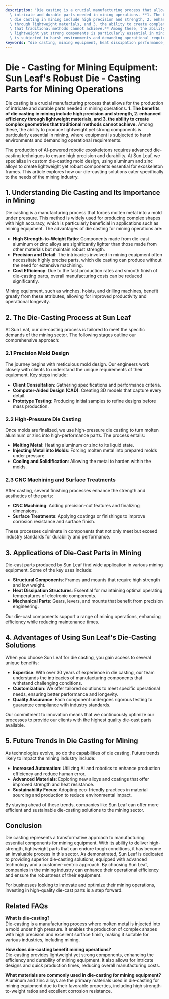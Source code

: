 ```yaml
---
description: "Die casting is a crucial manufacturing process that allows for the production of\
  \ intricate and durable parts needed in mining operations. **1. The benefits of\
  \ die casting in mining include high precision and strength, 2. enhanced efficiency\
  \ through lightweight materials, and 3. the ability to create complex geometries\
  \ that traditional methods cannot achieve.** Among these, the ability to produce\
  \ lightweight yet strong components is particularly essential in mining, where equipment\
  \ is subjected to harsh environments and demanding operational requirements. "
keywords: "die casting, mining equipment, heat dissipation performance, heat sink"
---
```

# Die - Casting for Mining Equipment: Sun Leaf's Robust Die - Casting Parts for Mining Operations

Die casting is a crucial manufacturing process that allows for the production of intricate and durable parts needed in mining operations. **1. The benefits of die casting in mining include high precision and strength, 2. enhanced efficiency through lightweight materials, and 3. the ability to create complex geometries that traditional methods cannot achieve.** Among these, the ability to produce lightweight yet strong components is particularly essential in mining, where equipment is subjected to harsh environments and demanding operational requirements. 

The production of AI-powered robotic exoskeletons requires advanced die-casting techniques to ensure high precision and durability. At Sun Leaf, we specialize in custom die-casting mold design, using aluminum and zinc alloys to create lightweight yet robust components essential for exoskeleton frames. This article explores how our die-casting solutions cater specifically to the needs of the mining industry.

## **1. Understanding Die Casting and Its Importance in Mining**

Die casting is a manufacturing process that forces molten metal into a mold under pressure. This method is widely used for producing complex shapes with high accuracy, which is particularly beneficial in applications such as mining equipment. The advantages of die casting for mining operations are:

- **High Strength-to-Weight Ratio**: Components made from die-cast aluminum or zinc alloys are significantly lighter than those made from other materials but maintain robust strength.
- **Precision and Detail**: The intricacies involved in mining equipment often necessitate highly precise parts, which die casting can produce without the need for extensive machining.
- **Cost Efficiency**: Due to the fast production rates and smooth finish of die-casting parts, overall manufacturing costs can be reduced significantly.

Mining equipment, such as winches, hoists, and drilling machines, benefit greatly from these attributes, allowing for improved productivity and operational longevity.

## **2. The Die-Casting Process at Sun Leaf**

At Sun Leaf, our die-casting process is tailored to meet the specific demands of the mining sector. The following stages outline our comprehensive approach:

### **2.1 Precision Mold Design**

The journey begins with meticulous mold design. Our engineers work closely with clients to understand the unique requirements of their equipment. Key steps include:

- **Client Consultation**: Gathering specifications and performance criteria.
- **Computer-Aided Design (CAD)**: Creating 3D models that capture every detail.
- **Prototype Testing**: Producing initial samples to refine designs before mass production.

### **2.2 High-Pressure Die Casting**

Once molds are finalized, we use high-pressure die casting to turn molten aluminum or zinc into high-performance parts. The process entails:

- **Melting Metal**: Heating aluminum or zinc to its liquid state.
- **Injecting Metal into Molds**: Forcing molten metal into prepared molds under pressure.
- **Cooling and Solidification**: Allowing the metal to harden within the molds.

### **2.3 CNC Machining and Surface Treatments**

After casting, several finishing processes enhance the strength and aesthetics of the parts:

- **CNC Machining**: Adding precision-cut features and finalizing dimensions.
- **Surface Treatments**: Applying coatings or finishings to improve corrosion resistance and surface finish.

These processes culminate in components that not only meet but exceed industry standards for durability and performance.

## **3. Applications of Die-Cast Parts in Mining**

Die-cast parts produced by Sun Leaf find wide application in various mining equipment. Some of the key uses include:

- **Structural Components**: Frames and mounts that require high strength and low weight.
- **Heat Dissipation Structures**: Essential for maintaining optimal operating temperatures of electronic components.
- **Mechanical Parts**: Gears, levers, and mounts that benefit from precision engineering.

Our die-cast components support a range of mining operations, enhancing efficiency while reducing maintenance times.

## **4. Advantages of Using Sun Leaf's Die-Casting Solutions**

When you choose Sun Leaf for die casting, you gain access to several unique benefits:

- **Expertise**: With over 30 years of experience in die casting, our team understands the intricacies of manufacturing components that withstand challenging conditions.
- **Customization**: We offer tailored solutions to meet specific operational needs, ensuring better performance and longevity.
- **Quality Assurance**: Each component undergoes rigorous testing to guarantee compliance with industry standards.

Our commitment to innovation means that we continuously optimize our processes to provide our clients with the highest quality die-cast parts available.

## **5. Future Trends in Die Casting for Mining**

As technologies evolve, so do the capabilities of die casting. Future trends likely to impact the mining industry include:

- **Increased Automation**: Utilizing AI and robotics to enhance production efficiency and reduce human error.
- **Advanced Materials**: Exploring new alloys and coatings that offer improved strength and heat resistance.
- **Sustainability Focus**: Adopting eco-friendly practices in material sourcing and production to reduce environmental impact.

By staying ahead of these trends, companies like Sun Leaf can offer more efficient and sustainable die-casting solutions to the mining sector.

## **Conclusion**

Die casting represents a transformative approach to manufacturing essential components for mining equipment. With its ability to deliver high-strength, lightweight parts that can endure tough conditions, it has become an invaluable process in this sector. As demonstrated, Sun Leaf is dedicated to providing superior die-casting solutions, equipped with advanced technology and a customer-centric approach. By choosing Sun Leaf, companies in the mining industry can enhance their operational efficiency and ensure the robustness of their equipment.

For businesses looking to innovate and optimize their mining operations, investing in high-quality die-cast parts is a step forward. 

## Related FAQs

**What is die-casting?**  
Die-casting is a manufacturing process where molten metal is injected into a mold under high pressure. It enables the production of complex shapes with high precision and excellent surface finish, making it suitable for various industries, including mining.

**How does die-casting benefit mining operations?**  
Die-casting provides lightweight yet strong components, enhancing the efficiency and durability of mining equipment. It also allows for intricate designs and quick production times, reducing overall manufacturing costs.

**What materials are commonly used in die-casting for mining equipment?**  
Aluminum and zinc alloys are the primary materials used in die-casting for mining equipment due to their favorable properties, including high strength-to-weight ratios and excellent corrosion resistance.
